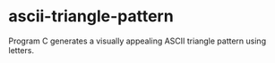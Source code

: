 # ascii-triangle-pattern
Program C generates a visually appealing ASCII triangle pattern using letters.
